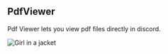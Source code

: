 ## PdfViewer
Pdf Viewer lets you view pdf files directly in discord.

<img src="https://github.com/TheGreenPig/BetterDiscordPlugins/raw/main/PdfViewer/PdfDemo.gif" alt="Girl in a jacket">
